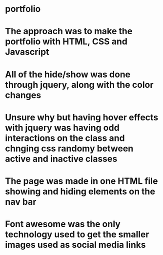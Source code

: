 # portfolio


# The approach was to make the portfolio with HTML, CSS and Javascript
# All of the hide/show was done through jquery, along with the color changes
#
# Unsure why but having hover effects with jquery was having odd interactions on the class and chnging css randomy between active and inactive classes
#
# The page was made in one HTML file showing and hiding elements on the nav bar
# Font awesome was the only technology used to get the smaller images used as social media links
#
#
#
#
#
#
#
#
#
#
#

